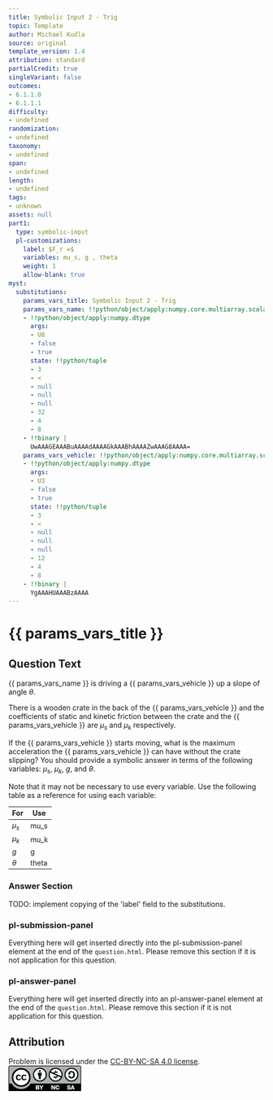 ```yaml
---
title: Symbolic Input 2 - Trig
topic: Template
author: Michael Kudla
source: original
template_version: 1.4
attribution: standard
partialCredit: true
singleVariant: false
outcomes:
- 6.1.1.0
- 6.1.1.1
difficulty:
- undefined
randomization:
- undefined
taxonomy:
- undefined
span:
- undefined
length:
- undefined
tags:
- unknown
assets: null
part1:
  type: symbolic-input
  pl-customizations:
    label: $F_r =$
    variables: mu_s, g , theta
    weight: 1
    allow-blank: true
myst:
  substitutions:
    params_vars_title: Symbolic Input 2 - Trig
    params_vars_name: !!python/object/apply:numpy.core.multiarray.scalar
    - !!python/object/apply:numpy.dtype
      args:
      - U8
      - false
      - true
      state: !!python/tuple
      - 3
      - <
      - null
      - null
      - null
      - 32
      - 4
      - 8
    - !!binary |
      UwAAAGEAAABuAAAAdAAAAGkAAABhAAAAZwAAAG8AAAA=
    params_vars_vehicle: !!python/object/apply:numpy.core.multiarray.scalar
    - !!python/object/apply:numpy.dtype
      args:
      - U3
      - false
      - true
      state: !!python/tuple
      - 3
      - <
      - null
      - null
      - null
      - 12
      - 4
      - 8
    - !!binary |
      YgAAAHUAAABzAAAA
---
```

# {{ params_vars_title }}

## Question Text

{{ params_vars_name }} is driving a {{ params_vars_vehicle }} up a slope of angle $\theta$.

There is a wooden crate in the back of the {{ params_vars_vehicle }} and the coefficients of static and kinetic friction between the crate and the {{ params_vars_vehicle }} are $\mu_s$ and $\mu_k$ respectively.

If the {{ params_vars_vehicle }} starts moving, what is the maximum acceleration the {{ params_vars_vehicle }} can have without the crate slipping? You should provide a symbolic answer in terms of the following variables: $\mu_s$, $\mu_k$, $g$, and $\theta$.

Note that it may not be necessary to use every variable. Use the following table as a reference for using each variable:

| For  | Use   |
|----------|-------|
| $\mu_s$  | mu_s  |
| $\mu_k$  | mu_k  |
| $g$      | g     |
| $\theta$ | theta |

### Answer Section

TODO: implement copying of the 'label' field to the substitutions.

### pl-submission-panel

Everything here will get inserted directly into the pl-submission-panel element at the end of the `question.html`.
Please remove this section if it is not application for this question.

### pl-answer-panel

Everything here will get inserted directly into an pl-answer-panel element at the end of the `question.html`.
Please remove this section if it is not application for this question.

## Attribution

Problem is licensed under the [CC-BY-NC-SA 4.0 license](https://creativecommons.org/licenses/by-nc-sa/4.0/).<br> ![The Creative Commons 4.0 license requiring attribution-BY, non-commercial-NC, and share-alike-SA license.](https://raw.githubusercontent.com/firasm/bits/master/by-nc-sa.png)